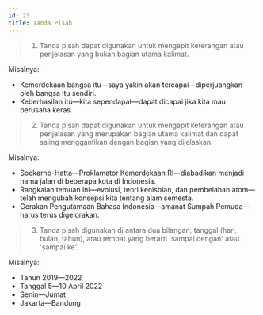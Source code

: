 ```yaml
---
id: 23
title: Tanda Pisah
---
```


> 1. Tanda pisah dapat digunakan untuk mengapit keterangan atau penjelasan yang bukan bagian utama kalimat.

Misalnya:

- Kemerdekaan bangsa itu—saya yakin akan tercapai—diperjuangkan oleh bangsa itu sendiri.
- Keberhasilan itu—kita sependapat—dapat dicapai jika kita mau berusaha keras.

> 2. Tanda pisah dapat digunakan untuk mengapit keterangan atau penjelasan yang merupakan bagian utama kalimat dan dapat saling menggantikan dengan bagian yang dijelaskan.

Misalnya:

- Soekarno-Hatta—Proklamator Kemerdekaan RI—diabadikan menjadi nama jalan di beberapa kota di Indonesia.
- Rangkaian temuan ini—evolusi, teori kenisbian, dan pembelahan atom—telah mengubah konsepsi kita tentang alam semesta.
- Gerakan Pengutamaan Bahasa Indonesia—amanat Sumpah Pemuda—harus terus digelorakan.

> 3. Tanda pisah digunakan di antara dua bilangan, tanggal (hari, bulan, tahun), atau tempat yang berarti 'sampai dengan' atau 'sampai ke'.

Misalnya:

- Tahun 2019—2022
- Tanggal 5—10 April 2022
- Senin—Jumat
- Jakarta—Bandung
